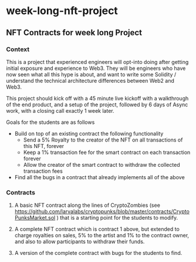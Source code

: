 # week-long-nft-project

## NFT Contracts for week long Project

### Context
This is a project that experienced engineers will opt-into doing after getting initial exposure and experience to Web3. They will be engineers who have now seen what all this hype is about, and want to write some Solidity / understand the technical architecture differences between Web2 and Web3.

This project should kick off with a 45 minute live kickoff with a walkthrough of the end product, and a setup of the project, followed by 6 days of Async work, with a closing call exactly 1 week later.

Goals for the students are as follows

- Build on top of an existing contract the following functionality
  - Send a 5% Royalty to the creator of the NFT on all transactions of this NFT, forever
  - Keep a 1% transaction fee for the smart contract on each transaction forever
  - Allow the creator of the smart contract to withdraw the collected transaction fees
 - Find all the bugs in a contract that already implements all of the above
 
### Contracts

1. A basic NFT contract along the lines of CryptoZombies (see https://github.com/larvalabs/cryptopunks/blob/master/contracts/CryptoPunksMarket.sol ) that is a starting point for the students to modify.

2. A complete NFT contract which is contract 1 above, but extended to charge royalties on sales, 5% to the artist and 1% to the contract owner, and also to allow participants to withdraw their funds.

3. A version of the complete contract with bugs for the students to find.
 
